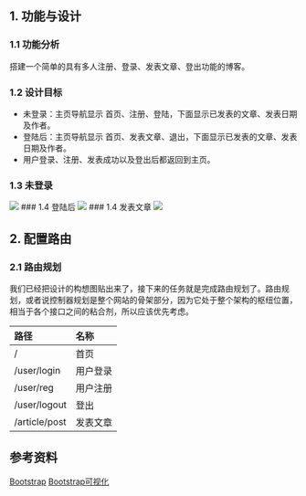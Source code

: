 ## 1. 功能与设计
### 1.1 功能分析
搭建一个简单的具有多人注册、登录、发表文章、登出功能的博客。

### 1.2 设计目标
- 未登录：主页导航显示 首页、注册、登陆，下面显示已发表的文章、发表日期及作者。
- 登陆后：主页导航显示 首页、发表文章、退出，下面显示已发表的文章、发表日期及作者。
- 用户登录、注册、发表成功以及登出后都返回到主页。

### 1.3 未登录
<img src="http://7xjf2l.com2.z0.glb.qiniucdn.com/logout.jpg" class="img-responsive">
### 1.4 登陆后
<img src="http://7xjf2l.com2.z0.glb.qiniucdn.com/loged.jpg" class="img-responsive">
### 1.4 发表文章
<img src="http://7xjf2l.com2.z0.glb.qiniucdn.com/publisharticle.jpg" class="img-responsive">


## 2. 配置路由
### 2.1 路由规划
我们已经把设计的构想图贴出来了，接下来的任务就是完成路由规划了。路由规划，或者说控制器规划是整个网站的骨架部分，因为它处于整个架构的枢纽位置，相当于各个接口之间的粘合剂，所以应该优先考虑。

|路径|名称|
|:-----|:-----|
|/|首页|
|/user/login|用户登录|
|/user/reg|用户注册|
|/user/logout|登出|
|/article/post|发表文章|


## 参考资料
[Bootstrap](http://www.runoob.com/bootstrap/bootstrap-tutorial.html)
[Bootstrap可视化](http://www.runoob.com/try/bootstrap/layoutit/)
